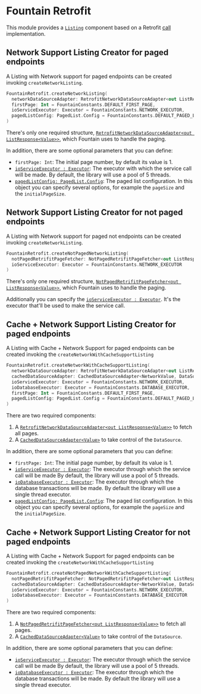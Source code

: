 # Fountain Retrofit

This module provides a [`Listing`] component based on a Retrofit [call](https://square.github.io/retrofit/2.x/retrofit/retrofit2/Call.html) implementation.

## Network Support Listing Creator for paged endpoints

A Listing with Network support for paged endpoints can be created invoking `createNetworkListing`.
```kotlin
FountainRetrofit.createNetworkListing(
  networkDataSourceAdapter: RetrofitNetworkDataSourceAdapter<out ListResponse<out NetworkValue>>,
  firstPage: Int = FountainConstants.DEFAULT_FIRST_PAGE,
  ioServiceExecutor: Executor = FountainConstants.NETWORK_EXECUTOR,
  pagedListConfig: PagedList.Config = FountainConstants.DEFAULT_PAGED_LIST_CONFIG
)
```

There's only one required structure, [`RetrofitNetworkDataSourceAdapter<out ListResponse<Value>>`], which Fountain uses to handle the paging.

In addition, there are some optional parameters that you can define:
- `firstPage: Int`: The initial page number, by default its value is 1.
- [`ioServiceExecutor : Executor`](https://developer.android.com/reference/java/util/concurrent/Executor): The executor with which the service call will be made. By default, the library will use a pool of 5 threads.
- [`pagedListConfig: PagedList.Config`](https://developer.android.com/reference/android/arch/paging/PagedList.Config): The paged list configuration.
In this object you can specify several options, for example the `pageSize` and the `initialPageSize`. 

## Network Support Listing Creator for not paged endpoints

A Listing with Network support for paged not endpoints can be created invoking `createNetworkListing`.
```kotlin
FountainRetrofit.createNotPagedNetworkListing(
  notPagedRetrifitPageFetcher: NotPagedRetrifitPageFetcher<out ListResponse<out NetworkValue>>,
  ioServiceExecutor: Executor = FountainConstants.NETWORK_EXECUTOR
)
```

There's only one required structure, [`NotPagedRetrifitPageFetcher<out ListResponse<Value>>`], which Fountain uses to handle the paging.

Additionally you can specify the [`ioServiceExecutor : Executor`](https://developer.android.com/reference/java/util/concurrent/Executor). It's the executor that'll be used to make the service call.

## Cache + Network Support Listing Creator for paged endpoints

A Listing with Cache + Network Support for paged endpoints can be created invoking the `createNetworkWithCacheSupportListing`


```kotlin
FountainRetrofit.createNetworkWithCacheSupportListing(
  networkDataSourceAdapter: RetrofitNetworkDataSourceAdapter<out ListResponse<out NetworkValue>>,
  cachedDataSourceAdapter: CachedDataSourceAdapter<NetworkValue, DataSourceValue>,
  ioServiceExecutor: Executor = FountainConstants.NETWORK_EXECUTOR,
  ioDatabaseExecutor: Executor = FountainConstants.DATABASE_EXECUTOR,
  firstPage: Int = FountainConstants.DEFAULT_FIRST_PAGE,
  pagedListConfig: PagedList.Config = FountainConstants.DEFAULT_PAGED_LIST_CONFIG
)
```

There are two required components:

1. A [`RetrofitNetworkDataSourceAdapter<out ListResponse<Value>>`] to fetch all pages.
1. A [`CachedDataSourceAdapter<Value>`](CachedDataSourceAdapter.md) to take control of the `DataSource`.

In addition, there are some optional parameters that you can define:
- `firstPage: Int`: The initial page number, by default its value is 1.
- [`ioServiceExecutor : Executor`](https://developer.android.com/reference/java/util/concurrent/Executor): The executor through which the service call will be made  By default, the library will use a pool of 5 threads.
- [`ioDatabaseExecutor : Executor`](https://developer.android.com/reference/java/util/concurrent/Executor): The executor through which the database transactions will be made. By default the library will use a single thread executor.
- [`pagedListConfig: PagedList.Config`](https://developer.android.com/reference/android/arch/paging/PagedList.Config): The paged list configuration.
In this object you can specify several options, for example the `pageSize` and the `initialPageSize`. 

## Cache + Network Support Listing Creator for not paged endpoints

A Listing with Cache + Network Support for paged endpoints can be created invoking the `createNetworkWithCacheSupportListing`


```kotlin
FountainRetrofit.createNotPagedNetworkWithCacheSupportListing(
  notPagedRetrifitPageFetcher: NotPagedRetrifitPageFetcher<out ListResponse<out NetworkValue>>,
  cachedDataSourceAdapter: CachedDataSourceAdapter<NetworkValue, DataSourceValue>,
  ioServiceExecutor: Executor = FountainConstants.NETWORK_EXECUTOR,
  ioDatabaseExecutor: Executor = FountainConstants.DATABASE_EXECUTOR
)
```
There are two required components:

1. A [`NotPagedRetrifitPageFetcher<out ListResponse<Value>>`] to fetch all pages.
1. A [`CachedDataSourceAdapter<Value>`](CachedDataSourceAdapter.md) to take control of the `DataSource`.

In addition, there are some optional parameters that you can define:
- [`ioServiceExecutor : Executor`](https://developer.android.com/reference/java/util/concurrent/Executor): The executor through which the service call will be made  By default, the library will use a pool of 5 threads.
- [`ioDatabaseExecutor : Executor`](https://developer.android.com/reference/java/util/concurrent/Executor): The executor through which the database transactions will be made. By default the library will use a single thread executor.

[`Listing`]: Listing.md
[`NotPagedRetrifitPageFetcher<out ListResponse<Value>>`]: RetrofitNetworkDataSourceAdapter.md#not-paged-retrofit-page-fetcher
[`RetrofitNetworkDataSourceAdapter<out ListResponse<Value>>`]: RetrofitNetworkDataSourceAdapter.md#networkdatasourceadapter
